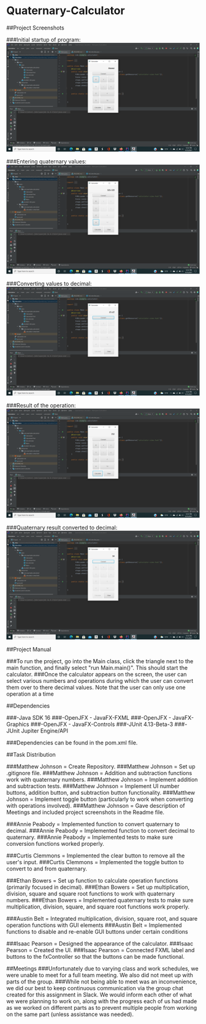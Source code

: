 # Quaternary-Calculator

##Project Screenshots

###Initial startup of program:
![](images/program_startup.png)

###Entering quaternary values:
![](images/quaternary_values_entered.png)

###Converting values to decimal:
![](images/decimal_values.png)

###Result of the operation:
![](images/quaternary_result_value.png)

###Quaternary result converted to decimal:
![](images/standard_final_result.png)

##Project Manual

###To run the project, go into the Main class, click the triangle next to the main function, and finally select "run Main.main()". This should start the calculator.
###Once the calculator appears on the screen, the user can select various numbers and operations during which the user can convert them over to there decimal values. Note that the user can only use one operation at a time

##Dependencies

###-Java SDK 16
###-OpenJFX - JavaFX-FXML
###-OpenJFX - JavaFX-Graphics
###-OpenJFX - JavaFX-Controls
###-JUnit 4.13-Beta-3
###-JUnit Jupiter Engine/API

###Dependencies can be found in the pom.xml file.



##Task Distribution

###Matthew Johnson = Create Repository.
###Matthew Johnson = Set up .gitignore file.
###Matthew Johnson = Addition and subtraction functions work with quaternary numbers.
###Matthew Johnson = Implement addition and subtraction tests.
###Matthew Johnson = Implement UI number buttons, addition button, and subtraction button functionality.
###Matthew Johnson = Implement toggle button (particularly to work when converting with operations involved).
###Matthew Johnson = Gave description of Meetings and included project screenshots in the Readme file.

###Annie Peabody = Implemented function to convert quaternary to decimal.
###Annie Peabody = Implemented function to convert decimal to quaternary.
###Annie Peabody = Implemented tests to make sure conversion functions worked properly.

###Curtis Clemmons = Implemented the clear button to remove all the user's input.
###Curtis Clemmons = Implemented the toggle button to convert to and from quaternary.

###Ethan Bowers = Set up function to calculate operation functions (primarily focused in decimal).
###Ethan Bowers = Set up multiplication, division, square and square root functions to work with quaternary numbers.
###Ethan Bowers = Implemented quaternary tests to make sure multiplication, division, square, and square root functions work properly.

###Austin Belt = Integrated multiplication, division, square root, and square operation functions with GUI elements
###Austin Belt = Implemented functions to disable and re-enable GUI buttons under certain conditions

###Isaac Pearson = Designed the appearance of the calculator.
###Isaac Pearson = Created the UI.
###Isaac Pearson = Connected FXML label and buttons to the fxController so that the buttons can be made functional.

##Meetings
###Unfortunately due to varying class and work schedules, we were unable to meet for a full team meeting. We also did not meet up with parts of the group.
###While not being able to meet was an inconvenience, we did our best to keep continuous communication via the group chat created for this assignment in Slack. We would inform each other of what we were planning to work on, along with the progress each of us had made as we worked on different parts as to prevent multiple people from working on the same part (unless assistance was needed). 

